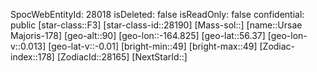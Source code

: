 ﻿---
location: [56.37,-164.825,90]
type: Station
tags:
- astro/Star

---
SpocWebEntityId: 28018
isDeleted: false
isReadOnly: false
confidential: public
[star-class::F3]
[star-class-id::28190]
[Mass-sol::]
[name::Ursae Majoris-178]
[geo-alt::90]
[geo-lon::-164.825]
[geo-lat::56.37]
[geo-lon-v::0.013]
[geo-lat-v::-0.01]
[bright-min::49]
[bright-max::49]
[Zodiac-index::178]
[ZodiacId::28165]
[NextStarId::]

